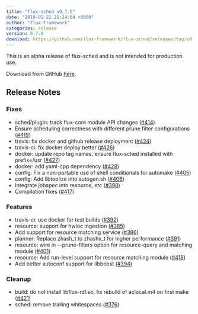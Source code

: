 ```yaml
---
title: "flux-sched v0.7.0"
date: "2019-01-22 21:24:04 +0000"
author: "flux-framework"
categories: release
version: 0.7.0
download: https://github.com/flux-framework/flux-sched/releases/tag/v0.7.0
---
```


<div class="note warning">
This is an alpha release of flux-sched and is not intended for production use.
</div>

Download from GitHub [here](https://github.com/flux-framework/flux-sched/releases/tag/v0.7.0).

## Release Notes

### Fixes
 * sched/plugin: track flux-core module API changes ([#414](https://github.com/flux-framework/flux-sched/issues/414))
 * Ensure scheduling correctness with different prune filter configurations
   ([#419](https://github.com/flux-framework/flux-sched/issues/419))
 * travis: fix docker and github release deployment ([#424](https://github.com/flux-framework/flux-sched/issues/424))
 * travis-ci: fix docker deploy better ([#426](https://github.com/flux-framework/flux-sched/issues/426))
 * docker: update repo tag names, ensure flux-sched installed with
   prefix=/usr ([#427](https://github.com/flux-framework/flux-sched/issues/427))
 * docker: add yaml-cpp dependency ([#428](https://github.com/flux-framework/flux-sched/issues/428))
 * config: Fix a non-portable use of shell conditionals for automake
   ([#405](https://github.com/flux-framework/flux-sched/issues/405))
 * config: Add libtoolize into autogen.sh ([#406](https://github.com/flux-framework/flux-sched/issues/406))
 * Integrate jobspec into resource, etc ([#398](https://github.com/flux-framework/flux-sched/issues/398))
 * Compilation fixes ([#417](https://github.com/flux-framework/flux-sched/issues/417))

### Features
 * travis-ci: use docker for test builds ([#392](https://github.com/flux-framework/flux-sched/issues/392))
 * resource: support for hwloc ingestion ([#385](https://github.com/flux-framework/flux-sched/issues/385))
 * Add support for resource matching service ([#386](https://github.com/flux-framework/flux-sched/issues/386))
 * planner: Replace zhash_t to zhashx_t for higher performance ([#391](https://github.com/flux-framework/flux-sched/issues/391))
 * resource: wire in --prune-filters option for resource-query and
   matching module ([#401](https://github.com/flux-framework/flux-sched/issues/401))
 * resource: Add run-level support for resource matching module ([#418](https://github.com/flux-framework/flux-sched/issues/418))
 * Add better autoconf support for libboost ([#394](https://github.com/flux-framework/flux-sched/issues/394))

### Cleanup
 * build: do not install libflux-rdl.so, fix rebuild of aclocal.m4 on
   first make ([#421](https://github.com/flux-framework/flux-sched/issues/421))
 * sched: remove trailing whitespaces ([#376](https://github.com/flux-framework/flux-sched/issues/376))


